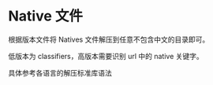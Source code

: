 # Native 文件

根据版本文件将 Natives 文件解压到任意不包含中文的目录即可。

低版本为 classifiers，高版本需要识别 url 中的 native 关键字。

具体参考各语言的解压标准库语法
